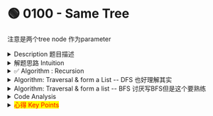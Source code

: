 # 🟢 0100 - Same Tree

注意是两个tree node 作为parameter

<details>

<summary>Description 题目描述 </summary>

Given the roots of two binary trees `p` and `q`, write a function to check if they are the same or not.

Two binary trees are considered the same if they are structurally identical, and the nodes have the same value.

```c
           1         1
          / \       / \
         2   3     2   3      => same tree

        [1,2,3],   [1,2,3]

```

```c
           1         1
          /           \
         2             2     => NOT same tree

        [1,2],     [1,null,2]
```

```c
           1         1
          / \       / \
         2   1     1   2   => invert tree

        [1,2,1],   [1,1,2]
```

</details>

<details>

<summary>解题思路 Intuition </summary>

Intuition:&#x20;

* 方法1： recursion: 如果目前p.val == q.val && p.所有SubTree和q.所有subTree都相等
* 方法2：想用traversal的方法来获得两个tree的所有node,作为一个collection(linked list/ arraylist), 对比一下就知道是否相等，这种办法怎么写？和recursion对比起来如何

</details>

<details>

<summary>✅ Algorithm : Recursion</summary>

* <mark style="color:yellow;">**Logic of singly layer condition: => 想错了**</mark> \
  对比当前p.val 和q.val是否相等 => 注意这里code demo写的是不相等，return false;
* <mark style="color:yellow;">**Recursion的体现：**</mark>对比each node的left sub-tree 和right sub-tree是否相等
* <mark style="color:yellow;">**termination condition:**</mark>**   **<mark style="color:red;">**=>卡**</mark>
  * <pre class="language-java"><code class="lang-java"><strong>        // Termination Condition 
    </strong>        if (p == null &#x26;&#x26; q == null) { // 两个node都是null
                return true;
            }
            if (p == null || q == null) { // 期中一个是null
                return false;
            }
    </code></pre>

```java
class Solution {
    public boolean isSameTree(TreeNode p, TreeNode q) {
        // 3. Termination Condition 
        if (p == null && q == null) {
            return true;
        }
        if (p == null || q == null) {
            return false;
        }
        // ----- Recursion -----
        // 1. Singly layer logic: 对比当前的
        if (p.val != q.val) {
            return false;
        }
        
        // 2.Recursion的实现
        return isSameTree(p.left, q.left) && isSameTree(p.right, q.right);
    }
}
```



</details>

<details>

<summary>Algorithm: Traversal &#x26; form a List -- DFS  也好理解其实</summary>

<mark style="color:yellow;">**DFS: preorder/inorder/postorder**</mark>

* 注意这里termination condition of pre-order: 如果node = null, 要加入null
* 注意pre-order helper里加了一个parameter value为了实现singly layer logic
* 对比两个list是否完全相等 list1.equals(list2)

```java
// preorder
class Solution {
    public boolean isSameTree(TreeNode p, TreeNode q) {
        List<Integer> valueOfP = new ArrayList<>();
        List<Integer> valueOfQ = new ArrayList<>();
        
        preOrder(p, valueOfP);
        preOrder(q, valueOfQ);
        
        return valueOfP.equals(valueOfQ);
    }
    
    private void preOrder(TreeNode p, List<Integer> values) {
        // 3. termination condition: 
        if (p == null) {
            values.add(null)
            return;
        }
        
        // ----- Recursion ----- 
        // 1. singly layer logic
        values.add(p.val);
        
        // 2. recursion的实现
        preOrder(p.left);
        preOrder(p.right);
    }

}

```

</details>

<details>

<summary>Algorithm: Traversal &#x26; form a list -- BFS  讨厌写BFS但是这个要熟练</summary>

```java
class Solution {
    public boolean isSameTree(TreeNode p, TreeNode q) {
        List<Integer> valuesP = valuesOfTree(p);
        List<Integer> valuesQ = valuesOfTree(q);
        
        return valuesP.equals(valuesQ);
    }

    private List<Integer> valuesOfTree(TreeNode root) {
        List<Integer> resultList = new ArrayList<>();
        Queue<TreeNode> queue = new LinkedList<>();
        queue.add(root);
        
        while (!queue.isEmpty()) {
        
            TreeNode currNode = queue.poll();
            
            if (currNode == null) {
                resultList.add(null);
                continue;
            }
            
            resultList.add(currNode.val);
            queue.offer(currNode.left);
            queue.offer(currNode.right);
        }
        
        return values;
    }
}
```

</details>

<details>

<summary>Code Analysis</summary>

**Time Complexity:**

* The function will traverse every node in both trees, therefore, the time complexity is O(N), where N is the number of nodes in the trees.
* Each call of `isSameTree` checks if the current pair of nodes are equal, then recursively calls itself on the pairs of left and right children.

**Space Complexity:**

* The worst-case space complexity is also O(N) because in a skewed tree (a tree where each node only has one child), the maximum depth of the recursive call stack will be N.

</details>

<details>

<summary><mark style="color:red;">心得 Key Points</mark></summary>

1. 自己有思路了，而且是对的，但是要把自己的思路一点一点的考虑清楚
2. 很多都是之前基本题的变形，要熟识没一个binary tree的基本题
   1. DFS: pre, in, post order的recursion写法
   2. BFS: 写法
   3. Max /min depth的写法
3. Recursion的时候渐渐形成了自己的三要素
   1. singly layer logic：考虑本node
   2. recursion的实现：考虑left and right subtree
   3. termination condition

</details>
